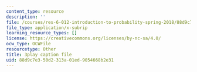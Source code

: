 ```yaml
---
content_type: resource
description: ''
file: /courses/res-6-012-introduction-to-probability-spring-2018/88d9c7e350d2313a01ed9054668b2e31_PaI-oaOBHKU.srt
file_type: application/x-subrip
learning_resource_types: []
license: https://creativecommons.org/licenses/by-nc-sa/4.0/
ocw_type: OCWFile
resourcetype: Other
title: 3play caption file
uid: 88d9c7e3-50d2-313a-01ed-9054668b2e31
---
```

